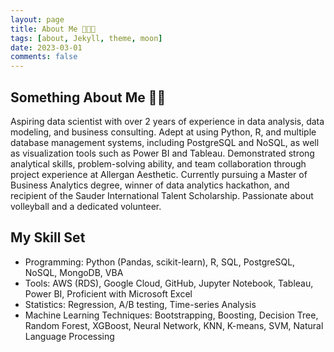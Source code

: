 ```yaml
---
layout: page
title: About Me 🧑🏻‍💻
tags: [about, Jekyll, theme, moon]
date: 2023-03-01
comments: false
---
```

    
<!-- <center><a href="http://taylantatli.github.io/Moon"><b>Moon</b></a> is a minimal, one column jekyll theme.</center> -->

## Something About Me :technologist:
Aspiring data scientist with over 2 years of experience in data analysis, data modeling, and business consulting. Adept at using Python, R, and multiple database management systems, including PostgreSQL and NoSQL, as well as visualization tools such as Power BI and Tableau. Demonstrated strong analytical skills, problem-solving ability, and team collaboration through project experience at Allergan Aesthetic. Currently pursuing a Master of Business Analytics degree, winner of data analytics hackathon, and recipient of the Sauder International Talent Scholarship. Passionate about volleyball and a dedicated volunteer.

## My Skill Set

* Programming: Python (Pandas, scikit-learn), R, SQL, PostgreSQL, NoSQL, MongoDB, VBA
* Tools: AWS (RDS), Google Cloud, GitHub, Jupyter Notebook, Tableau, Power BI, Proficient with Microsoft Excel
* Statistics: Regression, A/B testing, Time-series Analysis
* Machine Learning Techniques: Bootstrapping, Boosting, Decision Tree, Random Forest, XGBoost, Neural Network, KNN, K-means, SVM, Natural Language Processing


